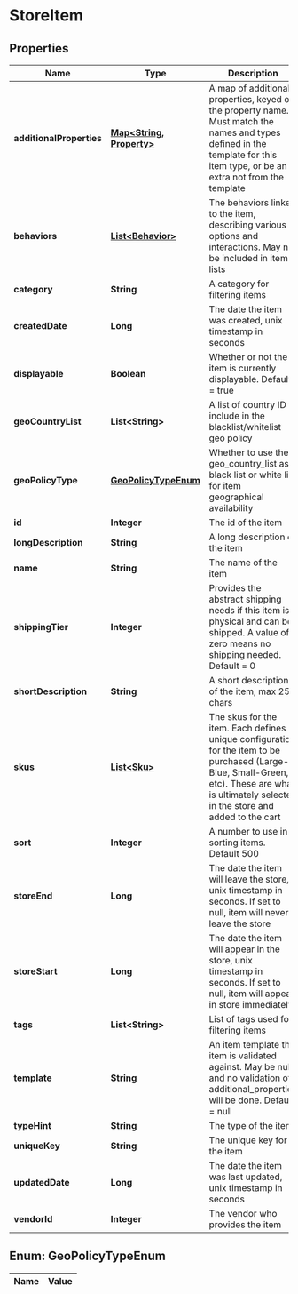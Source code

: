
# StoreItem

## Properties
Name | Type | Description | Notes
------------ | ------------- | ------------- | -------------
**additionalProperties** | [**Map&lt;String, Property&gt;**](Property.md) | A map of additional properties, keyed on the property name.  Must match the names and types defined in the template for this item type, or be an extra not from the template |  [optional]
**behaviors** | [**List&lt;Behavior&gt;**](Behavior.md) | The behaviors linked to the item, describing various options and interactions. May not be included in item lists |  [optional]
**category** | **String** | A category for filtering items |  [optional]
**createdDate** | **Long** | The date the item was created, unix timestamp in seconds |  [optional]
**displayable** | **Boolean** | Whether or not the item is currently displayable.  Default &#x3D; true |  [optional]
**geoCountryList** | **List&lt;String&gt;** | A list of country ID to include in the blacklist/whitelist geo policy |  [optional]
**geoPolicyType** | [**GeoPolicyTypeEnum**](#GeoPolicyTypeEnum) | Whether to use the geo_country_list as a black list or white list for item geographical availability |  [optional]
**id** | **Integer** | The id of the item |  [optional]
**longDescription** | **String** | A long description of the item |  [optional]
**name** | **String** | The name of the item | 
**shippingTier** | **Integer** | Provides the abstract shipping needs if this item is physical and can be shipped.  A value of zero means no shipping needed.  Default &#x3D; 0 |  [optional]
**shortDescription** | **String** | A short description of the item, max 255 chars |  [optional]
**skus** | [**List&lt;Sku&gt;**](Sku.md) | The skus for the item. Each defines a unique configuration for the item to be purchased (Large-Blue, Small-Green, etc). These are what is ultimately selected in the store and added to the cart | 
**sort** | **Integer** | A number to use in sorting items.  Default 500 |  [optional]
**storeEnd** | **Long** | The date the item will leave the store, unix timestamp in seconds.  If set to null, item will never leave the store |  [optional]
**storeStart** | **Long** | The date the item will appear in the store, unix timestamp in seconds.  If set to null, item will appear in store immediately |  [optional]
**tags** | **List&lt;String&gt;** | List of tags used for filtering items |  [optional]
**template** | **String** | An item template this item is validated against.  May be null and no validation of additional_properties will be done.  Default &#x3D; null |  [optional]
**typeHint** | **String** | The type of the item | 
**uniqueKey** | **String** | The unique key for the item |  [optional]
**updatedDate** | **Long** | The date the item was last updated, unix timestamp in seconds |  [optional]
**vendorId** | **Integer** | The vendor who provides the item | 


<a name="GeoPolicyTypeEnum"></a>
## Enum: GeoPolicyTypeEnum
Name | Value
---- | -----



